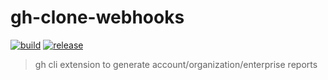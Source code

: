# gh-clone-webhooks

[![build](https://github.com/stoe/gh-report/actions/workflows/build.yml/badge.svg)](https://github.com/stoe/gh-report/actions/workflows/build.yaml) 
[![release](https://github.com/stoe/gh-report/actions/workflows/release.yml/badge.svg)](https://github.com/stoe/gh-report/actions/workflows/release.yaml)

> gh cli extension to generate account/organization/enterprise reports